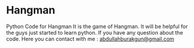 # Hangman
Python Code for Hangman
It is the game of Hangman. It will be helpful for the guys just started to learn python.
If you have any question about the code. Here you can contact with me : abdullahburakgun@gmail.com
